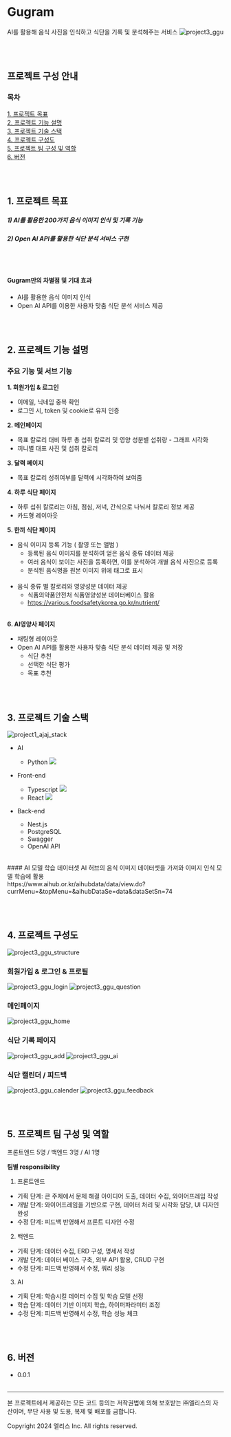 # Gugram
  AI를 활용해 음식 사진을 인식하고 식단을 기록 및 분석해주는 서비스
![project3_ggu](https://github.com/Yurim51/WebService_9g_diet-record/assets/90613423/a115829f-e397-49cc-a7bb-8ce4a6d3bdd1)

<br/><br/>
## 프로젝트 구성 안내
### **목차**<br/>
[1. 프로젝트 목표](#1-프로젝트-목표)<br/>
[2. 프로젝트 기능 설명](#2-프로젝트-기능-설명)<br/>
[3. 프로젝트 기술 스택](#3-프로젝트-기술-스택)<br/>
[4. 프로젝트 구성도](#4-프로젝트-구성도)<br/>
[5. 프로젝트 팀 구성 및 역할](#5-프로젝트-팀-구성-및-역할)<br/>
[6. 버전](#6-버전)

<br/><br/>
## 1. 프로젝트 목표

  ##### 1) AI를 활용한 200가지 음식 이미지 인식 및 기록 기능

  ##### 2) Open AI API를 활용한 식단 분석 서비스 구현

<br/><br/>
#### **Gugram**만의 차별점 및 기대 효과
- AI를 활용한 음식 이미지 인식
- Open AI API를 이용한 사용자 맞춤 식단 분석 서비스 제공

  
<br/><br/>
## 2. 프로젝트 기능 설명

### 주요 기능 및 서브 기능

**1. 회원가입 & 로그인**<br/>
- 이메일, 닉네임 중복 확인<br/>
- 로그인 시, token 및 cookie로 유저 인증

**2. 메인페이지**<br/>
- 목표 칼로리 대비 하루 총 섭취 칼로리 및 영양 성분별 섭취량 - 그래프 시각화
- 끼니별 대표 사진 및 섭취 칼로리

**3. 달력 페이지**<br/>
- 목표 칼로리 성취여부를 달력에 시각화하여 보여줌

**4. 하루 식단 페이지**<br/>
- 하루 섭취 칼로리는 아침, 점심, 저녁, 간식으로 나눠서 칼로리 정보 제공 
- 카드형 레이아웃

**5. 한끼 식단 페이지**<br/>
- 음식 이미지 등록 기능 ( 촬영 또는 앨범 )
    - 등록된 음식 이미지를 분석하여 얻은 음식 종류 데이터 제공
    - 여러 음식이 보이는 사진을 등록하면, 이를 분석하여 개별 음식 사진으로 등록
    - 분석된 음식명을 원본 이미지 위에 태그로 표시 </br></br>
- 음식 종류 별 칼로리와 영양성분 데이터 제공
  - 식품의약품안전처 식품영양성분 데이터베이스 활용
  - https://various.foodsafetykorea.go.kr/nutrient/ </br></br>

**6. AI영양사 페이지**<br/>
- 채팅형 레이아웃
- Open AI API를 활용한 사용자 맞춤 식단 분석 데이터 제공 및 저장 
  - 식단 추천
  - 선택한 식단 평가
  - 목표 추천


<br/><br/>
## 3. 프로젝트 기술 스택
![project1_ajaj_stack](https://github.com/Yurim51/WebService_9g_diet-record/assets/90613423/204a7681-782c-42a4-977e-f9237e7b2d5d)
 - AI
   - Python
    <img src="https://img.shields.io/badge/Python-3776AB?style=flat-square&logo=Python&logoColor=white"/> <br/>
  
 - Front-end <br/>
   - Typescript
     <img src="https://img.shields.io/badge/JavaScript-F7DF1E?style=flat-square&logo=javascript&logoColor=black"/>
   - React
     <img src="https://img.shields.io/badge/React-61DAFB?style=flat-square&logo=React&logoColor=black"/> <br/>

 - Back-end <br/>
   - Nest.js
   - PostgreSQL
   - Swagger
   - OpenAI API

<br/>
#### AI 모델 학습 데이터셋
 AI 허브의 음식 이미지 데이터셋을 가져와 이미지 인식 모델 학습에 활용<br/>
 https://www.aihub.or.kr/aihubdata/data/view.do?currMenu=&topMenu=&aihubDataSe=data&dataSetSn=74<br/>

<br/><br/>
## 4. 프로젝트 구성도
![project3_ggu_structure](https://github.com/Yurim51/WebService_9g_diet-record/assets/90613423/d66687ef-d66f-4b33-a3ee-eb25db0c22fe)
### 회원가입 & 로그인 & 프로필
![project3_ggu_login](https://github.com/Yurim51/WebService_9g_diet-record/assets/90613423/a0c6f9a4-d0b5-4763-845b-e5641c5e66b5)
![project3_ggu_question](https://github.com/Yurim51/WebService_9g_diet-record/assets/90613423/1c5744b7-3e6e-4784-929c-e366cad8ff35)
### 메인페이지
![project3_ggu_home](https://github.com/Yurim51/WebService_9g_diet-record/assets/90613423/461a0bb4-9501-4775-a517-3781bbf60a2c)
### 식단 기록 페이지
![project3_ggu_add](https://github.com/Yurim51/WebService_9g_diet-record/assets/90613423/b8fe599d-cea2-465e-92e7-e3214f19e005)
![project3_ggu_ai](https://github.com/Yurim51/WebService_9g_diet-record/assets/90613423/5fa5a3ca-07a6-4b59-8c5e-45af79d81f84)
### 식단 캘린더 / 피드백
![project3_ggu_calender](https://github.com/Yurim51/WebService_9g_diet-record/assets/90613423/d7747a92-425c-4aad-8a7e-49eaa55c8269)
![project3_ggu_feedback](https://github.com/Yurim51/WebService_9g_diet-record/assets/90613423/ca731877-5303-4b8d-9af7-05c9c849b6e6)


<br/><br/>
## 5. 프로젝트 팀 구성 및 역할
프론트엔드 5명 / 백엔드 3명 / AI 1명

**팀별 responsibility**

1. 프론트엔드 

- 기획 단계: 큰 주제에서 문제 해결 아이디어 도출, 데이터 수집, 와이어프레임 작성
- 개발 단계: 와이어프레임을 기반으로 구현, 데이터 처리 및 시각화 담당, UI 디자인 완성
- 수정 단계: 피드백 반영해서 프론트 디자인 수정

2. 백엔드

- 기획 단계: 데이터 수집, ERD 구성, 명세서 작성
- 개발 단계: 데이터 베이스 구축, 외부 API 활용, CRUD 구현
- 수정 단계: 피드백 반영해서 수정, 쿼리 성능 <br/>

3. AI
- 기획 단계: 학습시킬 데이터 수집 및 학습 모델 선정
- 학습 단계: 데이터 기반 이미지 학습, 하이퍼파라미터 조정
- 수정 단계: 피드백 반영해서 수정, 학습 성능 체크

<br/><br/>
## 6. 버전
  - 0.0.1
<br/><br/>

---
본 프로젝트에서 제공하는 모든 코드 등의는 저작권법에 의해 보호받는 ㈜엘리스의 자산이며, 무단 사용 및 도용, 복제 및 배포를 금합니다.

Copyright 2024 엘리스 Inc. All rights reserved.
